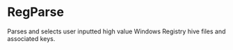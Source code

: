 # RegParse
Parses and selects user inputted high value Windows Registry hive files and associated keys. 

